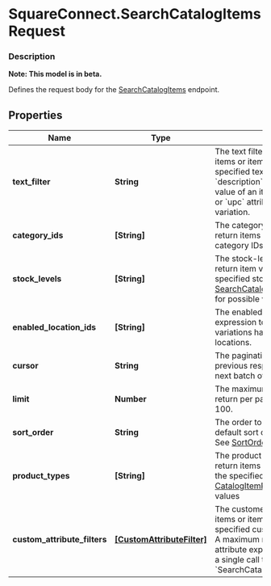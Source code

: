 # SquareConnect.SearchCatalogItemsRequest

### Description
**Note: This model is in beta.**

Defines the request body for the [SearchCatalogItems](#endpoint-Catalog-SearchCatalogItems) endpoint.

## Properties
Name | Type | Description | Notes
------------ | ------------- | ------------- | -------------
**text_filter** | **String** | The text filter expression to return items or item variations containing specified text in the &#x60;name&#x60;, &#x60;description&#x60;, or &#x60;abbreviation&#x60; attribute value of an item, or in the &#x60;name&#x60;, &#x60;sku&#x60;, or &#x60;upc&#x60; attribute value of an item variation. | [optional] 
**category_ids** | **[String]** | The category id query expression to return items containing the specified category IDs. | [optional] 
**stock_levels** | **[String]** | The stock-level query expression to return item variations with the specified stock levels. See [SearchCatalogItemsRequestStockLevel](#type-searchcatalogitemsrequeststocklevel) for possible values | [optional] 
**enabled_location_ids** | **[String]** | The enabled-location query expression to return items and item variations having specified enabled locations. | [optional] 
**cursor** | **String** | The pagination token, returned in the previous response, used to fetch the next batch of pending results. | [optional] 
**limit** | **Number** | The maximum number of results to return per page. The default value is 100. | [optional] 
**sort_order** | **String** | The order to sort the resutls. The default sort order is ascending (&#x60;ASC&#x60;). See [SortOrder](#type-sortorder) for possible values | [optional] 
**product_types** | **[String]** | The product types query expression to return items or item variations having the specified product types. See [CatalogItemProductType](#type-catalogitemproducttype) for possible values | [optional] 
**custom_attribute_filters** | [**[CustomAttributeFilter]**](CustomAttributeFilter.md) | The customer-attribute filter to return items or item variations matching the specified custom attribute expressions. A maximum number of 10 custom attribute expressions are supported in a single call to the &#x60;SearchCatalogItems&#x60; endpoint. | [optional] 


